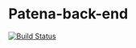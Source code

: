 # Patena-back-end
[![Build Status](https://travis-ci.org/xpitr256/patena-back-end.svg?branch=master)](https://travis-ci.org/xpitr256/patena-back-end)

